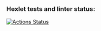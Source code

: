 ### Hexlet tests and linter status:
[![Actions Status](https://github.com/archi0619/data-analytics-project-100/actions/workflows/hexlet-check.yml/badge.svg)](https://github.com/archi0619/data-analytics-project-100/actions)